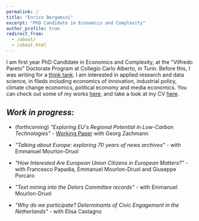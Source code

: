 ```yaml
---
permalink: /
title: "Enrico Bergamini"
excerpt: "PhD Candidate in Economics and Complexity"
author_profile: true
redirect_from: 
  - /about/
  - /about.html
---
```


I am first year PhD Candidate in Economics and Complexity, at the "Vilfredo Pareto" Doctorate Program at Collegio Carlo Alberto, in Turin. Before this, I was writing for a [think tank](https://bruegel.org/author/enrico-bergamini). I am interested in applied research and data science, in fileds including economics of innovation, industrial policy, climate change economics, political economy and media economics. You can check out some of my works [here](/publications), and take a look at my CV [here](/CV).

_Work in progress:_
------

* (forthcoming) _"Exploring EU's Regional Potential in Low-Carbon Technologies"_ - [Working Paper](https://www.bruegel.org/2020/11/understanding-the-european-unions-regional-potential-in-low-carbon-technologies/) with Georg Zachmann

* _"Talking about Europe: exploring 70 years of news archives"_ - with Emmanuel Mourlon-Druol
* _"How Interested Are European Union Citizens in European Matters?"_ - with Francesco Papadia, Emmanuel Mourlon-Druol and Giuseppe Porcaro
* _"Text mining into the Delors Committee records"_ - with Emmanuel Mourlon-Druol
* _"Why do we participate? Determinants of Civic Engagement in the Netherlands"_ - with Elisa Castagno
